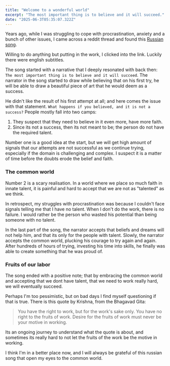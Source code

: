 ```yaml
---
title: "Welcome to a wonderful world"
excerpt: "The most important thing is to believe and it will succeed."
date: "2025-06-3T05:35:07.322Z"
---
```


Years ago, while I was struggling to cope with procrastination, anxiety and a bunch of other issues, I came across a reddit thread and found this [Russian song](https://www.youtube.com/watch?v=atIwagMBDi4).

Willing to do anything but putting in the work, I clicked into the link. Luckily there were english subtitles. 

The song started with a narrative that I deeply resonated with back then: `The most important thing is to believe and it will succeed`. The narrator in the song started to draw while believing that on his first try, he will be able to draw a beautiful piece of art that he would deem as a success.

He didn't like the result of his first attempt at all; and here comes the issue with that statement. `What happens if you believed, and it is not a success?` People mostly fall into two camps: 

1) They suspect that they need to believe in it even more, have more faith.
2) Since its not a success, then its not meant to be; the person do not have the required talent. 

Number one is a good idea at the start, but we will get high amount of signals that our attempts are not successful as we continue trying, especially if the domain is challenging and complex. I suspect it is a matter of time before the doubts erode the belief and faith. 

### The common world

Number 2 is a scary realisation. In a world where we place so much faith in innate talent, it is painful and hard to accept that we are not as "talented" as we think.

In retrospect, my struggles with procrastination was because I couldn't face signals telling me that I have no talent. When I don't do the work, there is no failure. I would rather be the person who wasted his potential than being someone with no talent.

In the last part of the song, the narrator accepts that beliefs and dreams will not help him, and that its only for the people with talent. Slowly, the narrator accepts the common world, plucking his courage to try again and again. After hundreds of hours of trying, investing his time into skills, he finally was able to create something that he was proud of. 

### Fruits of our labor
The song ended with a positive note; that by embracing the common world and accepting that we dont have talent, that we need to work really hard, we will eventually succeed.

Perhaps I'm too pessimistic, but on bad days I find myself questioning if that is true. There is this quote by Krishna, from the Bhagavad Gita:

> You have the right to work, but for the work's sake only. You have no right to the fruits of work. Desire for the fruits of work must never be your motive in working.

Its an ongoing journey to understand what the quote is about, and sometimes its really hard to not let the fruits of the work be the motive in working. 

I think I'm in a better place now, and I will always be grateful of this russian song that open my eyes to the common world. 